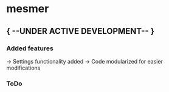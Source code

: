 # mesmer

## { --UNDER ACTIVE DEVELOPMENT-- }

### Added features
-> Settings functionality added
-> Code modularized for easier modifications

### ToDo

